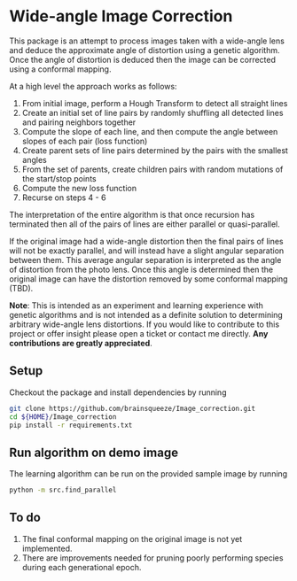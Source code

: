 # Wide-angle Image Correction

This package is an attempt to process images taken with a wide-angle 
lens and deduce the approximate angle of distortion using a genetic 
algorithm. Once the angle of distortion is deduced then the image can 
be corrected using a conformal mapping.

At a high level the approach works as follows:

1. From initial image, perform a Hough Transform to detect all 
straight lines
2. Create an initial set of line pairs by randomly shuffling all 
detected lines and pairing neighbors together
3. Compute the slope of each line, and then compute the angle 
between slopes of each pair (loss function)
4. Create parent sets of line pairs determined by the pairs with 
the smallest angles
5. From the set of parents, create children pairs with random 
mutations of the start/stop points
6. Compute the new loss function
7. Recurse on steps 4 - 6
    
The interpretation of the entire algorithm is that once recursion has 
terminated then all of the pairs of lines are either parallel or 
quasi-parallel.  

If the original image had a wide-angle distortion 
then the final pairs of lines will not be exactly parallel, and will 
instead have a slight angular separation between them.  This average 
angular separation is interpreted as the angle of distortion from the 
photo lens.  Once this angle is determined then the original image 
can have the distortion removed by some conformal mapping (TBD).

**Note**: This is intended as an experiment and learning experience 
with genetic algorithms and is not intended as a definite solution to 
determining arbitrary wide-angle lens distortions.  If you would like 
to contribute to this project or offer insight please open a ticket or 
contact me directly.  **Any contributions are greatly appreciated**.


## Setup

Checkout the package and install dependencies by running
```bash
git clone https://github.com/brainsqueeze/Image_correction.git
cd ${HOME}/Image_correction
pip install -r requirements.txt
```

## Run algorithm on demo image

The learning algorithm can be run on the provided sample image by 
running
```bash
python -m src.find_parallel
```


## To do

1. The final conformal mapping on the original image is not yet 
implemented.  
2. There are improvements needed for pruning poorly 
performing species during each generational epoch.